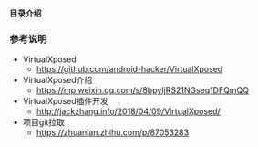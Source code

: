 #### 目录介绍












### 参考说明
- VirtualXposed
    - https://github.com/android-hacker/VirtualXposed
- VirtualXposed介绍
    - https://mp.weixin.qq.com/s/8bpyIjRS21NGseq1DFQmQQ
- VirtualXposed插件开发
    - http://jackzhang.info/2018/04/09/VirtualXposed/
- 项目git拉取
    - https://zhuanlan.zhihu.com/p/87053283










